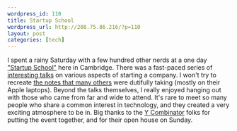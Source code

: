 ```yaml
--- 
wordpress_id: 110
title: Startup School
wordpress_url: http://208.75.86.216/?p=110
layout: post
categories: [tech]
---
```

I spent a rainy Saturday with a few hundred other nerds at a one day <a href="http://startupschool.org">"Startup School"</a> here in Cambridge. There was a fast-paced series of <a href="http://startupschool.infogami.com/Presentations">interesting talks</a> on various aspects of starting a company. I won't try to recreate <a href="http://startupschool.infogami.com/Blog_Coverage">the notes that many others</a> were dutifully taking (mostly on their Apple laptops). Beyond the talks themselves, I really enjoyed hanging out with those who came from far and wide to attend. It's rare to meet so many people who share a common interest in technology, and they created a very exciting atmosphere to be in. Big thanks to the <a href="http://www.ycombinator.com">Y Combinator</a> folks for putting the event together, and for their open house on Sunday. 
